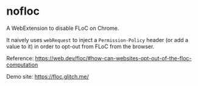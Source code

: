 # nofloc
A WebExtension to disable FLoC on Chrome.

It naively uses `webRequest` to inject a `Permission-Policy` header (or add a value to it) in order to opt-out from FLoC from the browser.

Reference: https://web.dev/floc/#how-can-websites-opt-out-of-the-floc-computation

Demo site: https://floc.glitch.me/
